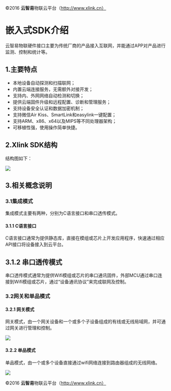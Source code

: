 
©2016  **云智易**物联云平台（http://www.xlink.cn）


# 嵌入式SDK介绍

云智易物联硬件接口主要为传统厂商的产品接入互联网，并能通过APP对产品进行监测、控制和统计等。

## 1.主要特点
* 本地设备自动探测和扫描联网；
* 内置云端连接服务，无需额外对接开发；
* 支持内、外网网络自动检测和切换；
* 提供云端固件升级和远程配置、诊断和管理服务；
* 支持设备安全认证和数据加密机制；
* 支持微信Air Kiss、SmartLink和easylink一键配置；
* 支持ARM、x86、x64以及MIPS等不同处理器架构；
* 可移植性强，使用操作简单快捷。

## 2.Xlink SDK结构

结构图如下：

![](https://raw.githubusercontent.com/xlink-corp/device-sdk/master/docs/images/SDK结构.bmp)

## 3.相关概念说明
### 3.1集成模式

集成模式主要有两种，分别为C语言接口和串口透传模式。

#### 3.1.1 C语言接口

C语言接口通常为提供静态库，直接在模组或芯片上开发应用程序，快速通过相应API接口将设备接入到云平台。

## 3.1.2 串口透传模式

串口透传模式通常为提供Wifi模组或芯片的串口通讯固件，外部MCU通过串口连接到Wifi模组或芯片，通过“设备通讯协议”来完成联网及控制。

### 3.2网关和单品模式

#### 3.2.1 网关模式
网关模式，由一个网关设备和一个或多个子设备组成的有线或无线局域网，并可通过网关进行管理和控制。

![](https://raw.githubusercontent.com/xlink-corp/device-sdk/master/docs/images/网关模式.bmp)

#### 3.2.2 单品模式
单品模式，由一个或多个设备直接通过wifi网络连接到路由器组成的无线网络。

![](https://raw.githubusercontent.com/xlink-corp/device-sdk/master/docs/images/设备模式.bmp)


©2016  **云智易**物联云平台（http://www.xlink.cn）
